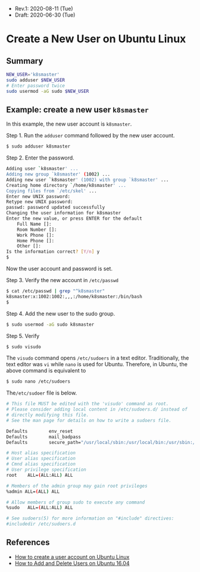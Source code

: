 * Rev.1: 2020-08-11 (Tue)
* Draft: 2020-06-30 (Tue)

# Create a New User on Ubuntu Linux

## Summary
```bash
NEW_USER='k8smaster'
sudo adduser $NEW_USER
# Enter password twice
sudo usermod -aG sudo $NEW_USER
```

## Example: create a new user `k8smaster`
In this example, the new user account is `k8smaster`.

Step 1. Run the `adduser` command followed by the new user account.

```bash
$ sudo adduser k8smaster
```

Step 2. Enter the password.

```bash
Adding user `k8smaster' ...
Adding new group `k8smaster' (1002) ...
Adding new user `k8smaster' (1002) with group `k8smaster' ...
Creating home directory `/home/k8smaster' ...
Copying files from `/etc/skel' ...
Enter new UNIX password: 
Retype new UNIX password: 
passwd: password updated successfully
Changing the user information for k8smaster
Enter the new value, or press ENTER for the default
	Full Name []: 
	Room Number []: 
	Work Phone []: 
	Home Phone []: 
	Other []: 
Is the information correct? [Y/n] y
$
```

Now the user account and password is set.

Step 3. Verify the new account in `/etc/passwd`

```bash
$ cat /etc/passwd | grep "^k8smaster"
k8smaster:x:1002:1002:,,,:/home/k8smaster:/bin/bash
$
```

Step 4. Add the new user to the sudo group.

```bash
$ sudo usermod -aG sudo k8smaster
```

Step 5. Verify

```bash
$ sudo visudo
```

The `visudo` command opens `/etc/sudoers` in a text editor. Traditionally, the text editor was `vi` while `nano` is used for Ubuntu. Therefore, in Ubuntu, the above command is equivalent to

```bash
$ sudo nano /etc/sudoers
```

The`/etc/sudoer` file is below.

```bash
# This file MUST be edited with the 'visudo' command as root.
# Please consider adding local content in /etc/sudoers.d/ instead of
# directly modifying this file.
# See the man page for details on how to write a sudoers file.

Defaults        env_reset
Defaults        mail_badpass
Defaults        secure_path="/usr/local/sbin:/usr/local/bin:/usr/sbin:/usr/bin:/sbin:/bin:/snap/bin"

# Host alias specification
# User alias specification
# Cmnd alias specification
# User privilege specification
root    ALL=(ALL:ALL) ALL

# Members of the admin group may gain root privileges
%admin ALL=(ALL) ALL

# Allow members of group sudo to execute any command
%sudo   ALL=(ALL:ALL) ALL

# See sudoers(5) for more information on "#include" directives:
#includedir /etc/sudoers.d

```

## References

* [How to create a user account on Ubuntu Linux](https://www.cyberciti.biz/faq/create-a-user-account-on-ubuntu-linux/)
* [How to Add and Delete Users on Ubuntu 16.04](https://www.digitalocean.com/community/tutorials/how-to-add-and-delete-users-on-ubuntu-16-04)
